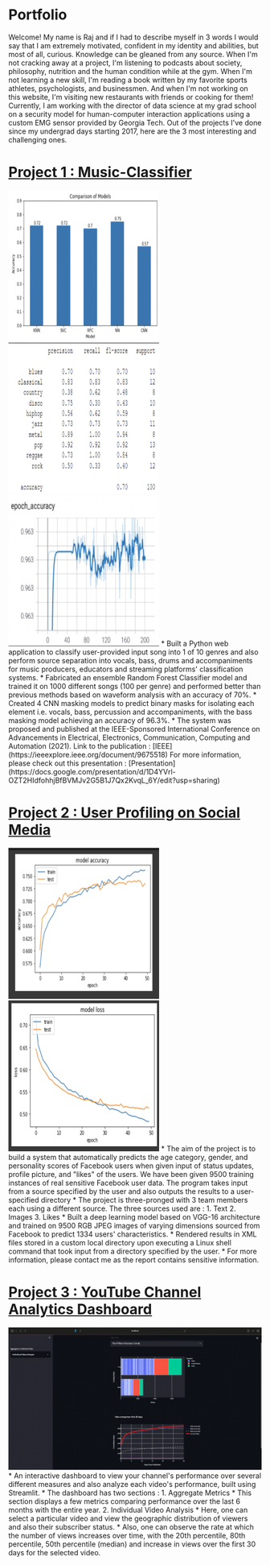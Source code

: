 # Portfolio
Welcome! My name is Raj and if I had to describe myself in 3 words I would say that I am extremely motivated, confident in my identity and abilities, but most of all, curious. Knowledge can be gleaned from any source. When I'm not cracking away at a project, I'm listening to podcasts about society, philosophy, nutrition and the human condition while at the gym. When I'm not learning a new skill, I'm reading a book written by my favorite sports athletes, psychologists, and businessmen. And when I'm not working on this website, I'm visiting new restaurants with friends or cooking for them!
Currently, I am working with the director of data science at my grad school on a security model for human-computer interaction applications using a custom EMG sensor provided by Georgia Tech.
Out of the projects I've done since my undergrad days starting 2017, here are the 3 most interesting and challenging ones. 

# [Project 1 : Music-Classifier](https://github.com/rajkumar464/Music-Classifier)
<img src="images/Classifier-survey.png" width="300" height="300">
<img src="images/RFC%20performance.png" width="300" height="300">
<img src="images/Bass.png" width="300" height="300">
* Built a Python web application to classify user-provided input song into 1 of 10 genres and also perform source separation into vocals, bass, drums and accompaniments for music producers, educators and streaming platforms' classification systems.
* Fabricated an ensemble Random Forest Classifier model and trained it on 1000 different songs (100 per genre) and performed better than previous methods based on waveform analysis with an accuracy of 70%.
* Created 4 CNN masking models to predict binary masks for isolating each element i.e. vocals, bass, percussion and accompaniments, with the bass masking model achieving an accuracy of 96.3%.
* The system was proposed and published at the IEEE-Sponsored International Conference on Advancements in Electrical, Electronics, Communication, Computing and Automation (2021). Link to the publication : [IEEE](https://ieeexplore.ieee.org/document/9675518)
For more information, please check out this presentation : [Presentation](https://docs.google.com/presentation/d/1D4YVrl-OZT2HIdfohhjBfBVMJv2G5B1J7Qx2KvqL_6Y/edit?usp=sharing)

# [Project 2 : User Profiling on Social Media](https://github.com/rajkumar464/User-Profiling-on-Social-Media)
<img src="images/Accuracy.png" width="300" height="300">
<img src="images/Loss.png" width="300" height="300">
* The aim of the project is to build a system that automatically predicts the age category, gender, and personality scores of Facebook users when given input of status updates, profile picture, and "likes" of the users. We have been given 9500 training instances of real sensitive Facebook user data. The program takes input from a source specified by the user and also outputs the results to a user-specified directory
* The project is three-pronged with 3 team members each using a different source. The three sources used are : 
1. Text
2. Images
3. Likes 
* Built a deep learning model based on VGG-16 architecture and trained on 9500 RGB JPEG images of varying dimensions sourced from Facebook to predict 1334 users' characteristics.
* Rendered results in XML files stored in a custom local directory upon executing a Linux shell command that took input from a directory specified by the user.
* For more information, please contact me as the report contains sensitive information.

# [Project 3 : YouTube Channel Analytics Dashboard](https://github.com/rajkumar464/YouTube_Dashboard)
<img src="images/Analytics%20Dashboard.png">
* An interactive dashboard to view your channel's performance over several different measures and also analyze each video's performance, built using Streamlit.
*  The dashboard has two sections :
1. Aggregate Metrics
* This section displays a few metrics comparing performance over the last 6 months with the entire year.
2. Individual Video Analysis
* Here, one can select a particular video and view the geographic distribution of viewers and also their subscriber status.
* Also, one can observe the rate at which the number of views increases over time, with the 20th percentile, 80th percentile, 50th percentile (median) and increase in views over the first 30 days for the selected video.
